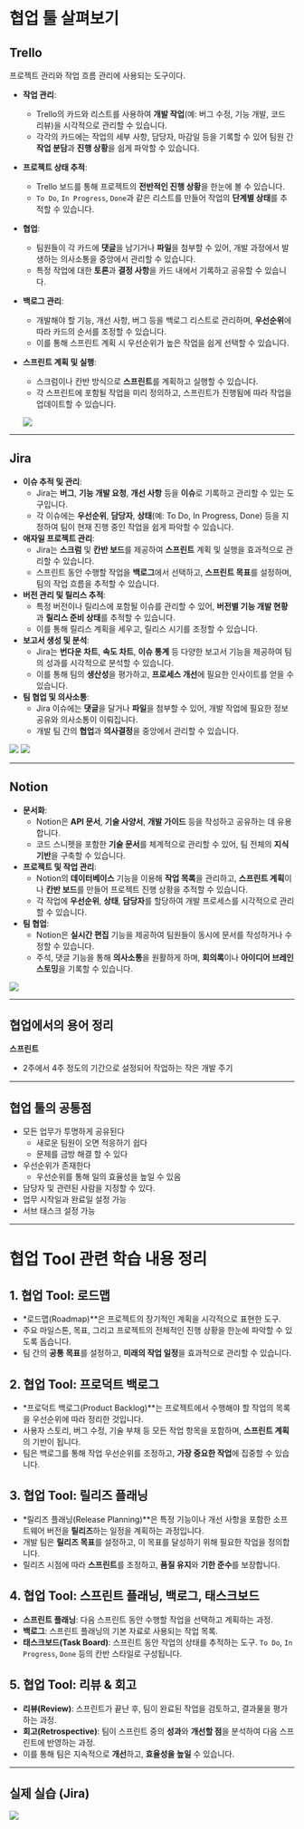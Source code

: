 # 협업 툴 살펴보기

## Trello

프로젝트 관리와 작업 흐름 관리에 사용되는 도구이다.

- **작업 관리**:
    - Trello의 카드와 리스트를 사용하여 **개발 작업**(예: 버그 수정, 기능 개발, 코드 리뷰)을 시각적으로 관리할 수 있습니다.
    - 각각의 카드에는 작업의 세부 사항, 담당자, 마감일 등을 기록할 수 있어 팀원 간 **작업 분담**과 **진행 상황**을 쉽게 파악할 수 있습니다.
- **프로젝트 상태 추적**:
    - Trello 보드를 통해 프로젝트의 **전반적인 진행 상황**을 한눈에 볼 수 있습니다.
    - `To Do`, `In Progress`, `Done`과 같은 리스트를 만들어 작업의 **단계별 상태**를 추적할 수 있습니다.
- **협업**:
    - 팀원들이 각 카드에 **댓글**을 남기거나 **파일**을 첨부할 수 있어, 개발 과정에서 발생하는 의사소통을 중앙에서 관리할 수 있습니다.
    - 특정 작업에 대한 **토론**과 **결정 사항**을 카드 내에서 기록하고 공유할 수 있습니다.
- **백로그 관리**:
    - 개발해야 할 기능, 개선 사항, 버그 등을 백로그 리스트로 관리하며, **우선순위**에 따라 카드의 순서를 조정할 수 있습니다.
    - 이를 통해 스프린트 계획 시 우선순위가 높은 작업을 쉽게 선택할 수 있습니다.
- **스프린트 계획 및 실행**:
    - 스크럼이나 칸반 방식으로 **스프린트**를 계획하고 실행할 수 있습니다.
    - 각 스프린트에 포함될 작업을 미리 정의하고, 스프린트가 진행됨에 따라 작업을 업데이트할 수 있습니다.
    
    ![](https://velog.velcdn.com/images/ssomae/post/6f6575a1-625e-48a0-b188-d833abde17c1/image.png)

    

---

## Jira

- **이슈 추적 및 관리**:
    - Jira는 **버그**, **기능 개발 요청**, **개선 사항** 등을 **이슈**로 기록하고 관리할 수 있는 도구입니다.
    - 각 이슈에는 **우선순위**, **담당자**, **상태**(예: To Do, In Progress, Done) 등을 지정하여 팀이 현재 진행 중인 작업을 쉽게 파악할 수 있습니다.
- **애자일 프로젝트 관리**:
    - Jira는 **스크럼** 및 **칸반 보드**를 제공하여 **스프린트** 계획 및 실행을 효과적으로 관리할 수 있습니다.
    - 스프린트 동안 수행할 작업을 **백로그**에서 선택하고, **스프린트 목표**를 설정하며, 팀의 작업 흐름을 추적할 수 있습니다.
- **버전 관리 및 릴리스 추적**:
    - 특정 버전이나 릴리스에 포함될 이슈를 관리할 수 있어, **버전별 기능 개발 현황**과 **릴리스 준비 상태**를 추적할 수 있습니다.
    - 이를 통해 릴리스 계획을 세우고, 릴리스 시기를 조정할 수 있습니다.
- **보고서 생성 및 분석**:
    - Jira는 **번다운 차트**, **속도 차트**, **이슈 통계** 등 다양한 보고서 기능을 제공하여 팀의 성과를 시각적으로 분석할 수 있습니다.
    - 이를 통해 팀의 **생산성**을 평가하고, **프로세스 개선**에 필요한 인사이트를 얻을 수 있습니다.
- **팀 협업 및 의사소통**:
    - Jira 이슈에는 **댓글**을 달거나 **파일**을 첨부할 수 있어, 개발 작업에 필요한 정보 공유와 의사소통이 이뤄집니다.
    - 개발 팀 간의 **협업**과 **의사결정**을 중앙에서 관리할 수 있습니다.

![](https://velog.velcdn.com/images/ssomae/post/41e437f3-7125-4a50-aac5-5a9627656980/image.png)
![](https://velog.velcdn.com/images/ssomae/post/3503ea56-304e-4c74-bbaf-bae531107509/image.png)

---

## Notion

- **문서화**:
    - Notion은 **API 문서**, **기술 사양서**, **개발 가이드** 등을 작성하고 공유하는 데 유용합니다.
    - 코드 스니펫을 포함한 **기술 문서**를 체계적으로 관리할 수 있어, 팀 전체의 **지식 기반**을 구축할 수 있습니다.
- **프로젝트 및 작업 관리**:
    - Notion의 **데이터베이스** 기능을 이용해 **작업 목록**을 관리하고, **스프린트 계획**이나 **칸반 보드**를 만들어 프로젝트 진행 상황을 추적할 수 있습니다.
    - 각 작업에 **우선순위**, **상태**, **담당자**를 할당하여 개발 프로세스를 시각적으로 관리할 수 있습니다.
- **팀 협업**:
    - Notion은 **실시간 편집** 기능을 제공하여 팀원들이 동시에 문서를 작성하거나 수정할 수 있습니다.
    - 주석, 댓글 기능을 통해 **의사소통**을 원활하게 하며, **회의록**이나 **아이디어 브레인스토밍**을 기록할 수 있습니다.


![](https://velog.velcdn.com/images/ssomae/post/0f3b9214-7598-4229-b8fb-642338349b34/image.png)


---

## 협업에서의 용어 정리

**스프린트**

- 2주에서 4주 정도의 기간으로 설정되어 작업하는 작은 개발 주기

---

## 협업 툴의 공통점

- 모든 업무가 투명하게 공유된다
    - 새로운 팀원이 오면 적응하기 쉽다
    - 문제를 금방 해결 할 수 있다
- 우선순위가 존재한다
    - 우선순위를 통해 일의 효율성을 높일 수 있음
- 담당자 및 관련된 사람을 지정할 수 있다.
- 업무 시작일과 완료일 설정 가능
- 서브 태스크 설정 가능

---

# 협업 Tool 관련 학습 내용 정리

## 1. 협업 Tool: 로드맵

- *로드맵(Roadmap)**은 프로젝트의 장기적인 계획을 시각적으로 표현한 도구.
- 주요 마일스톤, 목표, 그리고 프로젝트의 전체적인 진행 상황을 한눈에 파악할 수 있도록 돕습니다.
- 팀 간의 **공통 목표**를 설정하고, **미래의 작업 일정**을 효과적으로 관리할 수 있습니다.

## 2. 협업 Tool: 프로덕트 백로그

- *프로덕트 백로그(Product Backlog)**는 프로젝트에서 수행해야 할 작업의 목록을 우선순위에 따라 정리한 것입니다.
- 사용자 스토리, 버그 수정, 기술 부채 등 모든 작업 항목을 포함하며, **스프린트 계획**의 기반이 됩니다.
- 팀은 백로그를 통해 작업 우선순위를 조정하고, **가장 중요한 작업**에 집중할 수 있습니다.

## 3. 협업 Tool: 릴리즈 플래닝

- *릴리즈 플래닝(Release Planning)**은 특정 기능이나 개선 사항을 포함한 소프트웨어 버전을 **릴리즈**하는 일정을 계획하는 과정입니다.
- 개발 팀은 **릴리즈 목표**를 설정하고, 이 목표를 달성하기 위해 필요한 작업을 정의합니다.
- 릴리즈 시점에 따라 **스프린트**를 조정하고, **품질 유지**와 **기한 준수**를 보장합니다.

## 4. 협업 Tool: 스프린트 플래닝, 백로그, 태스크보드

- **스프린트 플래닝**: 다음 스프린트 동안 수행할 작업을 선택하고 계획하는 과정.
- **백로그**: 스프린트 플래닝의 기본 자료로 사용되는 작업 목록.
- **태스크보드(Task Board)**: 스프린트 동안 작업의 상태를 추적하는 도구. `To Do`, `In Progress`, `Done` 등의 칸반 스타일로 구성됩니다.

## 5. 협업 Tool: 리뷰 & 회고

- **리뷰(Review)**: 스프린트가 끝난 후, 팀이 완료된 작업을 검토하고, 결과물을 평가하는 과정.
- **회고(Retrospective)**: 팀이 스프린트 중의 **성과**와 **개선할 점**을 분석하여 다음 스프린트에 반영하는 과정.
- 이를 통해 팀은 지속적으로 **개선**하고, **효율성을 높일** 수 있습니다.

---

## 실제 실습 (Jira)

![](https://velog.velcdn.com/images/ssomae/post/89cd8dc3-fe71-4191-812f-aef9e8bd3c8e/image.png)
